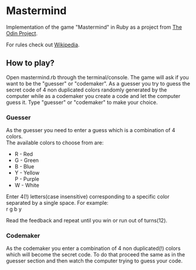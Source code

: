 <h1>Mastermind</h1>

Implementation of the game "Mastermind" in Ruby as a project from 
<a href="www.theodinproject.com">The Odin Project</a>.

For rules check out <a href="https://en.wikipedia.org/wiki/Mastermind_(board_game)">Wikipedia</a>.

<h2>How to play?</h2>

Open mastermind.rb through the terminal/console.
The game will ask if you want to be the "guesser" or "codemaker". As a guesser
you try to guess the secret code of 4 non duplicated colors randomly generated 
by the computer while as a codemaker you create a code and let the computer guess it.
Type "guesser" or "codemaker" to make your choice.

<h3>Guesser</h3>

As the guesser you need to enter a guess which is a combination of 4 colors. <br>
The available colors to choose from are: <br>
<ul>
  <li>R - Red</li>
  <li>G - Green</li>
  <li>B - Blue</li>
  <li>Y - Yellow</li>
  <lu>P - Purple</lu>
  <li>W - White</li>
</ul>
Enter 4(!) letters(case insensitive) corresponding to a specific color 
separated by a single space. For example: <br>
r g b y

Read the feedback and repeat until you win or run out of turns(12).

<h3>Codemaker</h3>

As the codemaker you enter a combination of 4 non duplicated(!) colors which will become the 
secret code. To do that proceed the same as in the guesser section and then 
watch the computer trying to guess your code.